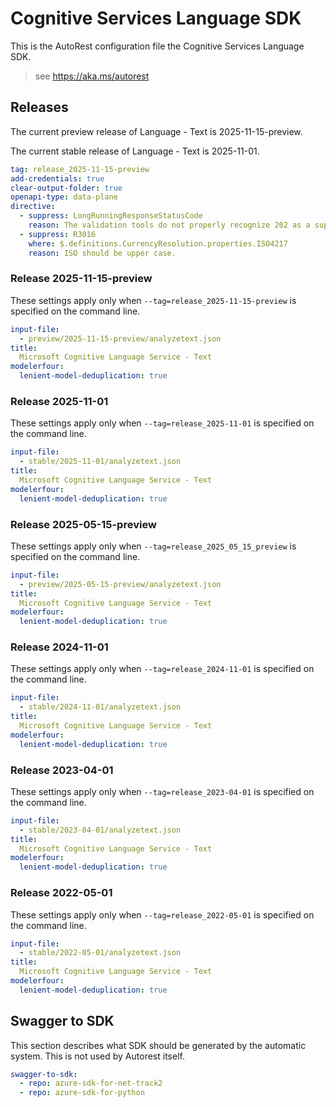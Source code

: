 # Cognitive Services Language SDK

This is the AutoRest configuration file the Cognitive Services Language SDK.

> see https://aka.ms/autorest

## Releases

The current preview release of Language - Text is 2025-11-15-preview.

The current stable release of Language - Text is 2025-11-01.

```yaml
tag: release_2025-11-15-preview
add-credentials: true
clear-output-folder: true
openapi-type: data-plane
directive:
  - suppress: LongRunningResponseStatusCode
    reason: The validation tools do not properly recognize 202 as a supported response code.
  - suppress: R3016
    where: $.definitions.CurrencyResolution.properties.ISO4217
    reason: ISO should be upper case.
```

### Release 2025-11-15-preview

These settings apply only when `--tag=release_2025-11-15-preview` is specified on the command line.

``` yaml $(tag) == 'release_2025-11-15-preview'
input-file:
  - preview/2025-11-15-preview/analyzetext.json
title:
  Microsoft Cognitive Language Service - Text
modelerfour:
  lenient-model-deduplication: true
```

### Release 2025-11-01

These settings apply only when `--tag=release_2025-11-01` is specified on the command line.

``` yaml $(tag) == 'release_2025-11-01'
input-file:
  - stable/2025-11-01/analyzetext.json
title:
  Microsoft Cognitive Language Service - Text
modelerfour:
  lenient-model-deduplication: true
```

### Release 2025-05-15-preview

These settings apply only when `--tag=release_2025_05_15_preview` is specified on the command line.

``` yaml $(tag) == 'release_2025-05-15-preview'
input-file:
  - preview/2025-05-15-preview/analyzetext.json
title:
  Microsoft Cognitive Language Service - Text
modelerfour:
  lenient-model-deduplication: true
```

### Release 2024-11-01

These settings apply only when `--tag=release_2024-11-01` is specified on the command line.

``` yaml $(tag) == 'release_2024-11-01'
input-file:
  - stable/2024-11-01/analyzetext.json
title:
  Microsoft Cognitive Language Service - Text
modelerfour:
  lenient-model-deduplication: true
```

### Release 2023-04-01

These settings apply only when `--tag=release_2023-04-01` is specified on the command line.

``` yaml $(tag) == 'release_2023-04-01'
input-file:
  - stable/2023-04-01/analyzetext.json
title:
  Microsoft Cognitive Language Service - Text
modelerfour:
  lenient-model-deduplication: true

```

### Release 2022-05-01

These settings apply only when `--tag=release_2022-05-01` is specified on the command line.

``` yaml $(tag) == 'release_2022-05-01'
input-file:
  - stable/2022-05-01/analyzetext.json
title:
  Microsoft Cognitive Language Service - Text
modelerfour:
  lenient-model-deduplication: true
```

## Swagger to SDK

This section describes what SDK should be generated by the automatic system.
This is not used by Autorest itself.

``` yaml $(swagger-to-sdk)
swagger-to-sdk:
  - repo: azure-sdk-for-net-track2
  - repo: azure-sdk-for-python
```
